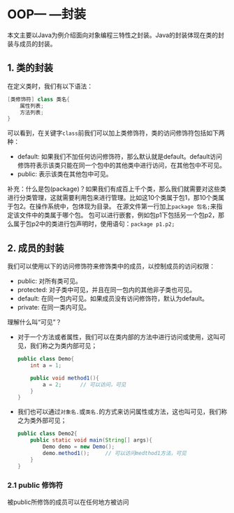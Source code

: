 # OOP— —封装

本文主要以Java为例介绍面向对象编程三特性之封装。Java的封装体现在类的封装与成员的封装。


## 1. 类的封装
在定义类时，我们有以下语法：
```java
[类修饰符] class 类名{
    属性列表;
    方法列表;
}
```
可以看到，在关键字`class`前我们可以加上类修饰符，类的访问修饰符包括如下两种：
- default: 如果我们不加任何访问修饰符，那么默认就是default。default访问修饰符表示该类只能在同一个包中的其他类中进行访问，在其他包中不可见。
- public: 表示该类在其他包中可见。

补充：什么是包(package)？如果我们有成百上千个类，那么我们就需要对这些类进行分类管理，这就需要利用包来进行管理。比如这10个类属于包1，那10个类属于包2。在操作系统中，包体现为目录。
在源文件第一行加上`package 包名;`来指定该文件中的类属于哪个包。
包可以进行嵌套，例如包p1下包括另一个包p2，那么属于包p2中的类进行包声明时，使用语句：`package p1.p2;`


## 2. 成员的封装
我们可以使用以下的访问修饰符来修饰类中的成员，以控制成员的访问权限：
- public: 对所有类可见。
- protected: 对子类中可见，并且在同一包内的其他非子类也可见。
- default: 在同一包内可见。如果成员没有访问修饰符，默认为default。
- private: 在同一类内可见。

理解什么叫“可见”？
- 对于一个方法或者属性，我们可以在类内部的方法中进行访问或使用，这叫可见，我们称之为类内部可见；
    ```java
    public class Demo{
        int a = 1;

        public void method1(){
            a = 2;      // 可以访问，可见
        }
    }
    ```
- 我们也可以通过`对象名.`或`类名.`的方式来访问属性或方法，这也叫可见，我们称之为类外部可见；
    ```java
    public class Demo2{
        public static void main(String[] args){
            Demo demo = new Demo();
            demo.method1();     // 可以访问medthod1方法，可见
        }
    }
    ```

### 2.1 public 修饰符
被public所修饰的成员可以在任何地方被访问